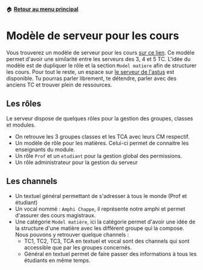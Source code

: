 :house: [**Retour au menu principal**](/TChelp)

# Modèle de serveur pour les cours

Vous trouverez un modèle de serveur pour les cours [sur ce lien](https://discord.new/yUDAYNapWQRq). Ce modèle permet d'avoir une similarité entre les serveurs des 3, 4 et 5 TC. L'idée du modèle est de dupliquer le rôle et la section ``Model matiere`` afin de structurer les cours. Pour tout le reste, un espace sur [le serveur de l'astus](https://discord.com/invite/ukwVPsA) est disponible. Tu pourras parler librement, te détendre, parler avec des anciens TC et trouver plein de ressources.

## Les rôles

Le serveur dispose de quelques rôles pour la gestion des groupes, classes et modules. 

- On retrouve les 3 groupes classes et les TCA avec leurs CM respectif.  
- Un modèle de rôle pour les matières. Celui-ci permet de connaitre les enseignants du module.
- Un rôle ``Prof`` et un ``etudiant`` pour la gestion global des permissions.
- Un rôle administrateur pour la gestion du serveur



##  Les channels

- Un textuel général permettant de s'adresser à tous le monde (Prof et étudiant)
- Un vocal nommé :  ``Amphi Chappe``, il représente notre amphi et permet d'assurer des cours magistraux.
- Une catégorie ``Model matière``, ici la catégorie permet d'avoir une idée de la structure d'une matière avec les différent groupe qui la compose. Nous pouvons y retrouver quelque channels : 
  - TC1, TC2, TC3, TCA en textuel et vocal sont des channels qui sont accessible que par les groupes concernés. 
  - Général en textuel permet de faire passer des informations à tous les étudiants en même temps.

